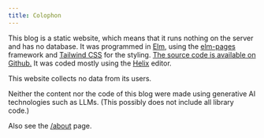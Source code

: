 ```yaml
---
title: Colophon
---
```


This blog is a static website, which means that it runs nothing on the server and has no database. It was programmed in [Elm][elm], using the [elm-pages][elm-pages] framework and [Tailwind CSS][tailwind] for the styling. [The source code is available on Github.][source] It was coded mostly using the [Helix][helix] editor.

This website collects no data from its users.

Neither the content nor the code of this blog were made using generative AI technologies such as LLMs. (This possibly does not include all library code.)

Also see the [/about](/about) page.

[elm]: https://elm-lang.org/
[elm-pages]: https://elm-pages.com/
[tailwind]: https://tailwindcss.com/
[helix]: https://helix-editor.com/
[source]: https://github.com/agj/agj-blog
